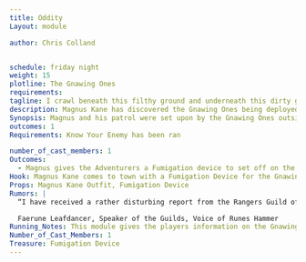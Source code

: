 ```yaml
---
title: Oddity
Layout: module

author: Chris Colland


schedule: friday night
weight: 15
plotline: The Gnawing Ones
requirements: 
tagline: I crawl beneath this filthy ground and underneath this dirty ground! 
description: Magnus Kane has discovered the Gnawing Ones being deployed. He gives information about them and distributes a fumigation device to be used in the "Unspoiled Caves" series of modules. 
Synopsis: Magnus and his patrol were set upon by the Gnawing Ones outside of Stonewood. During the fight they discovered Gas Globes do not affect them but they took one alive to his camp and experimented with its acidic blood until they found a reaction with Celestial Magic and Alchemy that will kill them, but it will kill normal races just as fast if deployed…
outcomes: 1
Requirements: Know Your Enemy has been ran

number_of_cast_members: 1
Outcomes:
  - Magnus gives the Adventurers a Fumigation device to set off on the first lair they discover of the Gnawing Ones, he tells them to report back once they find out how many they need from him.
Hook: Magnus Kane comes to town with a Fumigation Device for the Gnawing Ones
Props: Magnus Kane Outfit, Fumigation Device
Rumors: |
  “I have received a rather disturbing report from the Rangers Guild of Stonewood. There has been an odd disappearance as of late regarding various bugs in or around Stonewood. Not sure what this means for us, but it seems to be linked to something odd. According to Guildmaster Fuli Oakrider, the bugs most prominently missing are ones that can burrow and ones that feed on wood.”

  Faerune Leafdancer, Speaker of the Guilds, Voice of Runes Hammer 
Running_Notes: This module gives the players information on the Gnawing Ones and provides them the only True way to rid the caves of the Gnawing Ones as they are a Termite like incest but mutated and enhanced by Orcamedes. The Device given to them by Magnus Kane will be a one time use “Death Gas” on the Gnawing Ones if they set it off in a Cave on Saturday. If anyone remains in the Cave after the Fumigation Device is set off after 1 minute they will be struck with a “Death” effect should they stay in the Caves. This device would be detonated and they should leave the Banners infront of the Doors to trap the Gnawing Ones in the Caves while the Fumigation kills them. The gas will remain for 1 hour after it is set off so the players need to loot before they set off this device or they have 60 seconds to loot and run!
Number_of_Cast_Members: 1
Treasure: Fumigation Device
---
```

